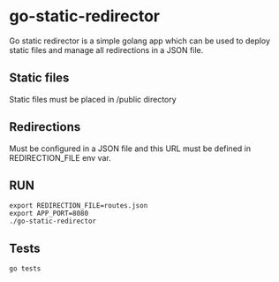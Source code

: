 # go-static-redirector
Go static redirector is a simple golang app which can be used to deploy static files and manage all redirections in a JSON file.

## Static files
Static files must be placed in /public directory

## Redirections
Must be configured in a JSON file and this URL must be defined in REDIRECTION_FILE env var.


## RUN
``` 
export REDIRECTION_FILE=routes.json
export APP_PORT=8080
./go-static-redirector
``` 

## Tests
``` 
go tests
``` 
